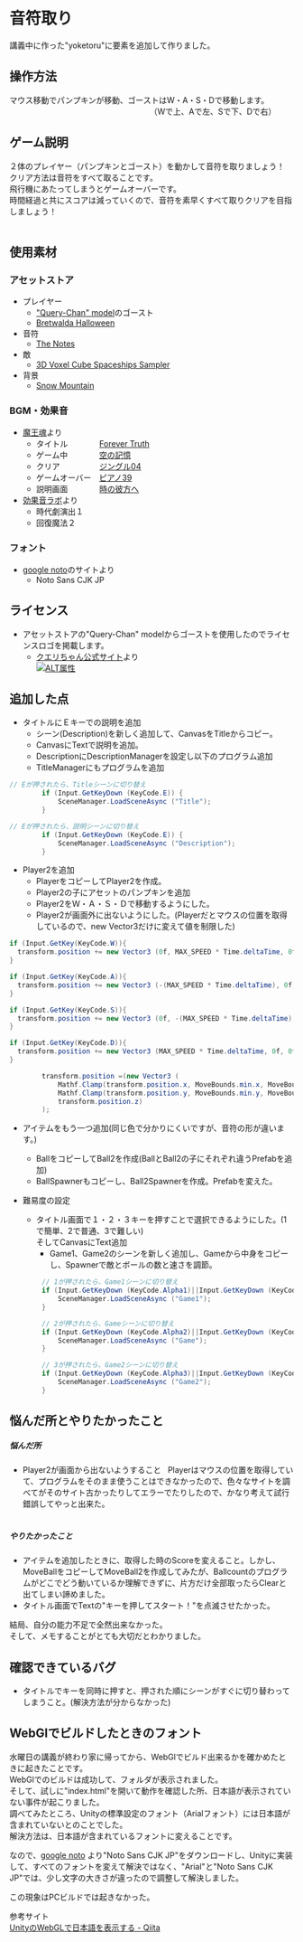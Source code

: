 # 音符取り  
講義中に作った"yoketoru"に要素を追加して作りました。

## 操作方法
マウス移動でパンプキンが移動、ゴーストはW・A・S・Dで移動します。                  
　　　　　　　　　　　　　　　　（Wで上、Aで左、Sで下、Dで右）

## ゲーム説明
２体のプレイヤー（パンプキンとゴースト）を動かして音符を取りましょう！  
クリア方法は音符をすべて取ることです。  
飛行機にあたってしまうとゲームオーバーです。  
時間経過と共にスコアは減っていくので、音符を素早くすべて取りクリアを目指しましょう！  
  
## 使用素材
### アセットストア
 - プレイヤー  
    - ["Query-Chan" model](http://u3d.as/8Bh)のゴースト  
    - [Bretwalda Halloween](http://u3d.as/CfA)  
 - 音符  
   - [The Notes](http://u3d.as/7Lz)  
 - 敵  
   - [3D Voxel Cube Spaceships Sampler](http://u3d.as/w1e)  
 - 背景  
   - [Snow Mountain](http://u3d.as/a4i)  

### BGM・効果音  
 - [魔王魂](http://maoudamashii.jokersounds.com/)より
    - タイトル　　　　[Forever Truth](http://maoudamashii.jokersounds.com/archives/song_17_forever_truth.html)  
    - ゲーム中　　　　[空の記憶](http://maoudamashii.jokersounds.com/archives/song_18_karano_kioku.html)  
    - クリア　　　　　[ジングル04](http://maoudamashii.jokersounds.com/archives/se_maoudamashii_jingle04.html)  
    - ゲームオーバー　[ピアノ39](http://maoudamashii.jokersounds.com/archives/bgm_maoudamashii_piano39.html)  
    - 説明画面　　　　[時の彼方へ](http://maoudamashii.jokersounds.com/archives/song_12_tokino_kanatahe.html)  
 - [効果音ラボ](http://soundeffect-lab.info/)より
    - 時代劇演出１  
    - 回復魔法２

### フォント
- [google noto](https://www.google.com/get/noto/#sans-jpan)のサイトより
    - Noto Sans CJK JP

## ライセンス
 - アセットストアの"Query-Chan" modelからゴーストを使用したのでライセンスロゴを掲載します。  
    - [クエリちゃん公式サイト](http://query-chan.com/)より  
[![ALT属性](http://query-chan.com/wp-content/uploads/2016/08/02_%E3%82%AF%E3%82%A8%E3%83%AA%E3%81%A1%E3%82%83%E3%82%93%E3%83%A9%E3%82%A4%E3%82%BB%E3%83%B3%E3%82%B9%E3%83%AD%E3%82%B4-e1472646888241-300x256.png)](http://query-chan.com/download/)

## 追加した点
 - タイトルにＥキーでの説明を追加  
    - シーン(Description)を新しく追加して、CanvasをTitleからコピー。
    - CanvasにTextで説明を追加。
    - DescriptionにDescriptionManagerを設定し以下のプログラム追加
    - TitleManagerにもプログラムを追加

```cs
// Eが押されたら、Titleシーンに切り替え
		if (Input.GetKeyDown (KeyCode.E)) {
			SceneManager.LoadSceneAsync ("Title");
		}

```

```cs
// Eが押されたら、説明シーンに切り替え
		if (Input.GetKeyDown (KeyCode.E)) {
			SceneManager.LoadSceneAsync ("Description");
		}

```

- Player2を追加
    - PlayerをコピーしてPlayer2を作成。
    - Player2の子にアセットのパンプキンを追加
    - Player2をＷ・Ａ・Ｓ・Ｄで移動するようにした。
    - Player2が画面外に出ないようにした。(Playerだとマウスの位置を取得しているので、new Vector3だけに変えて値を制限した)

```cs
if (Input.GetKey(KeyCode.W)){
  transform.position += new Vector3 (0f, MAX_SPEED * Time.deltaTime, 0f);
}

if (Input.GetKey(KeyCode.A)){
  transform.position += new Vector3 (-(MAX_SPEED * Time.deltaTime), 0f, 0f);
}

if (Input.GetKey(KeyCode.S)){
  transform.position += new Vector3 (0f, -(MAX_SPEED * Time.deltaTime), 0f);
}

if (Input.GetKey(KeyCode.D)){
  transform.position += new Vector3 (MAX_SPEED * Time.deltaTime, 0f, 0f);
}
```


```cs
		transform.position =(new Vector3 (
			Mathf.Clamp(transform.position.x, MoveBounds.min.x, MoveBounds.max.x),
			Mathf.Clamp(transform.position.y, MoveBounds.min.y, MoveBounds.max.y),
			transform.position.z)
		);
```

 - アイテムをもう一つ追加(同じ色で分かりにくいですが、音符の形が違います。)
   - BallをコピーしてBall2を作成(BallとBall2の子にそれぞれ違うPrefabを追加)
   - BallSpawnerもコピーし、Ball2Spawnerを作成。Prefabを変えた。

 - 難易度の設定
    - タイトル画面で１・２・３キーを押すことで選択できるようにした。(1で簡単、2で普通、3で難しい)  
    そしてCanvasにText追加
        - Game1、Game2のシーンを新しく追加し、Gameから中身をコピーし、Spawnerで敵とボールの数と速さを調節。

```cs
		// 1が押されたら、Game1シーンに切り替え
		if (Input.GetKeyDown (KeyCode.Alpha1)||Input.GetKeyDown (KeyCode.Keypad1)) {
			SceneManager.LoadSceneAsync ("Game1");
		}

		// 2が押されたら、Gameシーンに切り替え
		if (Input.GetKeyDown (KeyCode.Alpha2)||Input.GetKeyDown (KeyCode.Keypad2)) {
			SceneManager.LoadSceneAsync ("Game");
		}

		// 3が押されたら、Game2シーンに切り替え
		if (Input.GetKeyDown (KeyCode.Alpha3)||Input.GetKeyDown (KeyCode.Keypad3)) {
			SceneManager.LoadSceneAsync ("Game2");
		}
```


## 悩んだ所とやりたかったこと  
##### 悩んだ所  
   - Player2が画面から出ないようすること  
Playerはマウスの位置を取得していて、プログラムをそのまま使うことはできなかったので、色々なサイトを調べてがそのサイト古かったりしてエラーでたりしたので、かなり考えて試行錯誤してやっと出来た。  
  
##### やりたかったこと  
   - アイテムを追加したときに、取得した時のScoreを変えること。しかし、MoveBallをコピーしてMoveBall2を作成してみたが、Ballcountのプログラムがどこでどう動いているか理解できずに、片方だけ全部取ったらClearと出てしまい諦めました。  
   - タイトル画面でTextの"キーを押してスタート！"を点滅させたかった。  

   結局、自分の能力不足で全然出来なかった。  
   そして、メモすることがとても大切だとわかりました。

## 確認できているバグ  
 - タイトルでキーを同時に押すと、押された順にシーンがすぐに切り替わってしまうこと。(解決方法が分からなかった)  


## WebGlでビルドしたときのフォント
水曜日の講義が終わり家に帰ってから、WebGlでビルド出来るかを確かめたときに起きたことです。  
WebGlでのビルドは成功して、フォルダが表示されました。  
そして、試しに"index.html"を開いて動作を確認した所、日本語が表示されていない事件が起こりました。  
調べてみたところ、Unityの標準設定のフォント（Arialフォント）には日本語が含まれていないとのことでした。  
解決方法は、日本語が含まれているフォントに変えることです。  

なので、[google noto](https://www.google.com/get/noto/#sans-jpan) より"Noto Sans CJK JP"をダウンロードし、Unityに実装して、すべてのフォントを変えて解決ではなく、"Arial"と"Noto Sans CJK JP"では、少し文字の大きさが違ったので調整して解決しました。

この現象はPCビルドでは起きなかった。

参考サイト  
[UnityのWebGLで日本語を表示する - Qiita](http://qiita.com/tsubaki_t1/items/93e4b91b830729cd93a4)
